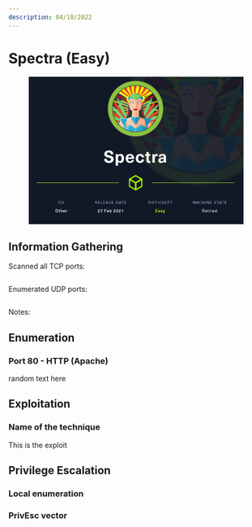 ```yaml
---
description: 04/18/2022
---
```


# Spectra (Easy)

<figure><img src="../../../.gitbook/assets/image.png" alt=""><figcaption></figcaption></figure>

## Information Gathering

Scanned all TCP ports:

```
```

Enumerated UDP ports:

```
```

Notes:



## Enumeration

### Port 80 - HTTP (Apache)

random text here

## Exploitation

### Name of the technique

This is the exploit

## Privilege Escalation

### Local enumeration

### PrivEsc vector

##

